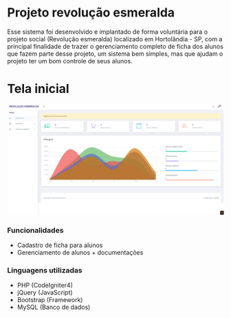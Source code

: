 # Projeto revolução esmeralda
Esse sistema foi desenvolvido e implantado de forma voluntária para o projeto social (Revolução esmeralda) localizado em Hortolândia - SP, com a principal finalidade de trazer o gerenciamento completo de ficha dos alunos que fazem parte desse projeto, um sistema bem simples, mas que ajudam o projeto ter um bom controle de seus alunos.

# Tela inicial

![Print](home.png)

### Funcionalidades 

- Cadastro de ficha para alunos       
- Gerenciamento de alunos + documentações


### Linguagens utilizadas 

- PHP       (CodeIgniter4)
- jQuery    (JavaScript)       
- Bootstrap (Framework) 
- MySQL     (Banco de dados)


